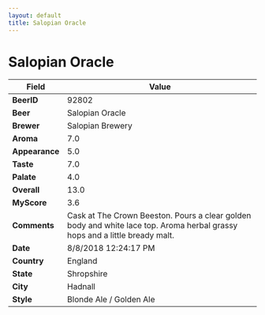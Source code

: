 ```yaml
---
layout: default
title: Salopian Oracle
---
```


# Salopian Oracle

| Field         | Value     |
|---------------|-----------|
| **BeerID** | 92802 |
| **Beer** | Salopian Oracle |
| **Brewer** | Salopian Brewery |
| **Aroma** | 7.0 |
| **Appearance** | 5.0 |
| **Taste** | 7.0 |
| **Palate** | 4.0 |
| **Overall** | 13.0 |
| **MyScore** | 3.6 |
| **Comments** | Cask at The Crown Beeston. Pours a clear golden body and white lace top. Aroma herbal grassy hops and a little bready malt. |
| **Date** | 8/8/2018 12:24:17 PM |
| **Country** | England |
| **State** | Shropshire |
| **City** | Hadnall |
| **Style** | Blonde Ale / Golden Ale |

